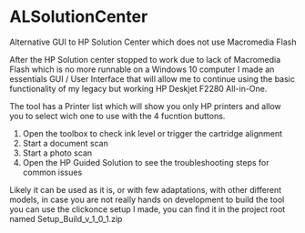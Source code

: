# ALSolutionCenter
Alternative GUI to HP Solution Center which does not use Macromedia Flash

After the HP Solution center stopped to work due to lack of Macromedia Flash which is no more runnable on a Windows 10 computer I made an essentials GUI / User Interface 
that will allow me to continue using the basic functionality of my legacy but working HP Deskjet F2280 All-in-One.

The tool has a Printer list which will show you only HP printers and allow you to select wich one to use with the 4 fucntion buttons.

1) Open the toolbox to check ink level or trigger the cartridge alignment
2) Start a document scan
3) Start a photo scan
4) Open the HP Guided Solution to see the troubleshooting steps for common issues

Likely it can be used as it is, or with few adaptations, with other different models, in case you are not really hands on development to build the tool you can use the clickonce setup 
I made, you can find it in the project root named Setup_Build_v_1_0_1.zip

